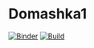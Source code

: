# Domashka1
[![Binder](https://mybinder.org/badge_logo.svg)](https://mybinder.org/v2/gh/m2006746/Domashka1.git/HEAD?labpath=Domashka_1_notebooks.ipynb)
[![Build](https://travis-ci.com/username/projectname.svg?branch=master)](https://travis-ci.com/username/projectname)
